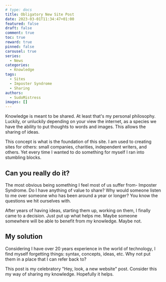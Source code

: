 ```yaml
---
# type: docs
title: Obligatory New Site Post
date: 2023-03-01T11:34:47+01:00
featured: false
draft: false
comment: true
toc: true
reward: true
pinned: false
carousel: true
series:
  - News
categories:
  - Knowledge
tags:
  - Sites
  - Imposter Syndrome
  - Sharing
authors:
  - SudoMistress
images: []
---
```


Knowledge is meant to be shared. At least that's my personal philosophy. Luckily, or unluckily depending on your view the internet, as a species we have the ability to put thoughts to words and images. This allows the sharing of ideas.

<!--more-->

This concept is what is the foundation of this site. I am used to creating sites for others: small companies, charities, independent writers, and others. Yet every time I wanted to do something for myself I ran into stumbling blocks.

## Can you really do it?

The most obvious being something I feel most of us suffer from- Imposter Syndrome. Do I have anything of value to share? Why would someone listen to me over someone who has been around a year or longer? You know the questions we hit ourselves with.

After years of having ideas, starting them up, working on them, I finally came to a decision. Just put up what helps me. Maybe someone somewhere will be able to benefit from my knowledge. Maybe not.

## My solution

Considering I have over 20 years experience in the world of technology, I find myself forgetting things: syntax, concepts, ideas, etc. Why not put them in a place that I can refer back to?

This post is my celebratory "Hey, look, a new website" post. Consider this my way of sharing my knowledge. Hopefully it helps.
